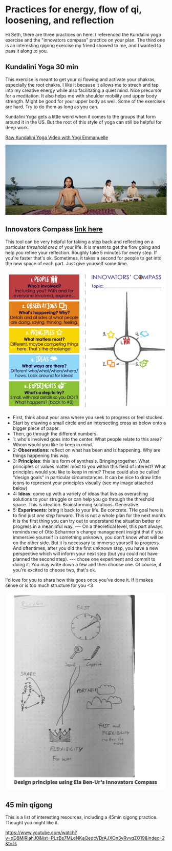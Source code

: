 # Practices for energy, flow of qi, loosening, and reflection
Hi Seth, there are three practices on here. I referenced the Kundalini yoga exercise and the "innovators compass" practice on your plan. The third one is an interesting qigong exercise my friend showed to me, and I wanted to pass it along to you. 

## Kundalini Yoga 30 min
This exercise is meant to get your qi flowing and activate your chakras, especially the root chakra. I like it because it allows me to strech and tap into my creative energy while also facilitating a quiet mind. Nice precursor for a meditation. It also helps me with shoulder mobility and upper body strength. Might be good for your upper body as well. Some of the exercises are hard. Try to do them as long as you can. 

Kundalini Yoga gets a little weird when it comes to the groups that form around it in the US. But the root of this style of yoga can still be helpful for deep work.

[Raw Kundalini Yoga Video with Yogi Emmanuelle
](https://www.youtube.com/watch?si=dH0dzXLMzeN_QVSo&v=x9tRMpOSC_o&feature=youtu.be)

![](media/cleanshot_2023-12-29-at-10-10-33@2x.png)

## Innovators Compass [link here](https://innovatorscompass.org/use-it#quickstart)
This tool can be very helpful for taking a step back and reflecting on a particular *threshold area* of your life. It is meant to get the flow going and help you refine your reflection. Roughly take 5 minutes for every step. If you're faster that's ok. Sometimes, it takes a second for people to get into the new space of each part. Just give yourself some time.  

![](media/cleanshot_2023-12-29-at-10-27-50.png)

- First, think about your area where you seek to progress or feel stucked.
- Start by drawing a small circle and an intersecting cross as below onto a bigger piece of paper. 
- Then, go through the different numbers.
- 1: who's involved goes into the center. What people relate to this area? Whom would you like to keep in mind. 
- 2: **Observations**: reflect on what has been and is happening. Why are things happening this way. 
- 3: **Principles**: this is a form of synthesis. Bringing together. What principles or values matter most to you within this field of interest? What principles would you like to keep in mind? These could also be called "design goals" in particular circumstances. It can be nice to draw little icons to represent your principles visually (see my image attached below)
- 4: **Ideas**: come up with a variety of ideas that live as overaching solutions to your struggle or can help you go through the threshold space. This is ideation. Brainstorming solutions. Generative. 
- 5: **Experiments**: bring it back to your life. Be concrete. THe goal here is to find just *one step* forward. This is not a whole plan for the next month. It is the first thing you can try out to understand the situation better or progress in a meaninful way. --- On a theoretical level, this part always reminds me of Otto Scharmer's change management insight that if you immersive yourself in something unknown, you don't know what will be on the other side. But it is necessary to immerse yourself to progress. And oftentimes, after you did the first unknown step, you have a new perspective which will inform your next step (but you could not have planned the second step). --- chose one experiment and commit to doing it. You may write down a few and then choose one. Of course, if you're excited to choose two, that's ok. 

I'd love for you to share how this goes once you've done it. If it makes sense or is too much structure for you <3 

![](media/cleanshot_2023-12-29-at-10-23-13.png)


## 45 min qigong

This is a list of interesting resources, including a 45min qigong practice. Thought you might like it. 

https://www.youtube.com/watch?v=oD8MjRlahJ0&list=PLzBs7MLeNKaQedcVDrAJXOn3yRvvqZO19&index=2&t=1s